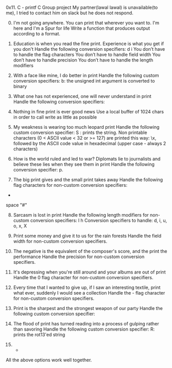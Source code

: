0x11. C - printf
C Group project
My partner(lawal lawal) is unavailable(to me), I tried to contact him on slack but he does not respond.

0. I'm not going anywhere. You can print that wherever you want to. I'm here and I'm a Spur for life
Write a function that produces output according to a format.

1. Education is when you read the fine print. Experience is what you get if you don't
Handle the following conversion specifiers:
d
i
You don’t have to handle the flag characters
You don’t have to handle field width
You don’t have to handle precision
You don’t have to handle the length modifiers

2. With a face like mine, I do better in print
Handle the following custom conversion specifiers:
b: the unsigned int argument is converted to binary

3. What one has not experienced, one will never understand in print
Handle the following conversion specifiers:

4. Nothing in fine print is ever good news
Use a local buffer of 1024 chars in order to call write as little as possible

5. My weakness is wearing too much leopard print
Handle the following custom conversion specifier:
S : prints the string.
Non printable characters (0 < ASCII value < 32 or >= 127) are printed this way: \x, followed by the ASCII code value in hexadecimal (upper case - always 2 characters)

6. How is the world ruled and led to war? Diplomats lie to journalists and believe these lies when they see them in print
Handle the following conversion specifier: p.

7. The big print gives and the small print takes away
Handle the following flag characters for non-custom conversion specifiers:
+
space
"#"

8. Sarcasm is lost in print
Handle the following length modifiers for non-custom conversion specifiers:
l
h
Conversion specifiers to handle: d, i, u, o, x, X

9. Print some money and give it to us for the rain forests
Handle the field width for non-custom conversion specifiers.

10. The negative is the equivalent of the composer's score, and the print the performance
Handle the precision for non-custom conversion specifiers.

11. It's depressing when you're still around and your albums are out of print
Handle the 0 flag character for non-custom conversion specifiers.

12. Every time that I wanted to give up, if I saw an interesting textile, print what ever, suddenly I would see a collection
Handle the - flag character for non-custom conversion specifiers.

13. Print is the sharpest and the strongest weapon of our party
Handle the following custom conversion specifier:

14. The flood of print has turned reading into a process of gulping rather than savoring
Handle the following custom conversion specifier:
R: prints the rot13'ed string

15. *
All the above options work well together.
